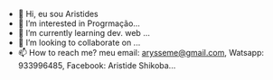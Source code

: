 - 👋 Hi, eu sou Aristides
- 👀 I’m interested in Progrmação...
- 🌱 I’m currently learning dev. web ...
- 💞️ I’m looking to collaborate on ...
- 📫 How to reach me? meu email: arysseme@gmail.com, Watsapp: 933996485, Facebook: Aristide Shikoba...

<!---
Ary-ali/Ary-ali is a ✨ special ✨ repository because its `README.md` (this file) appears on your GitHub profile.
You can click the Preview link to take a look at your changes.
--->
